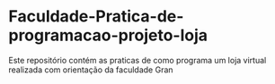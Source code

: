 # Faculdade-Pratica-de-programacao-projeto-loja
Este repositório contém as praticas de como programa um loja virtual realizada com orientação da faculdade Gran
